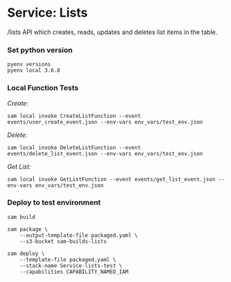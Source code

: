 # Service: Lists
/lists API which creates, reads, updates and deletes list items in the table.

### Set python version
```
pyenv versions
pyenv local 3.6.8
```

### Local Function Tests
*Create:*
```
sam local invoke CreateListFunction --event events/user_create_event.json --env-vars env_vars/test_env.json
```

*Delete:*
```
sam local invoke DeleteListFunction --event events/delete_list_event.json --env-vars env_vars/test_env.json
```

*Get List:*
```
sam local invoke GetListFunction --event events/get_list_event.json --env-vars env_vars/test_env.json
```

### Deploy to test environment
```
sam build

sam package \
    --output-template-file packaged.yaml \
    --s3-bucket sam-builds-lists

sam deploy \
    --template-file packaged.yaml \
    --stack-name Service-lists-test \
    --capabilities CAPABILITY_NAMED_IAM
```
